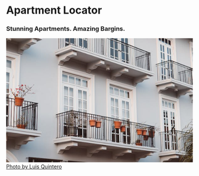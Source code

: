 # Apartment Locator

### Stunning Apartments. Amazing Bargins.

![Apartment image](/src/assets/images/readme.jpeg)
[Photo by Luis Quintero](https://www.pexels.com/@jibarofoto/)